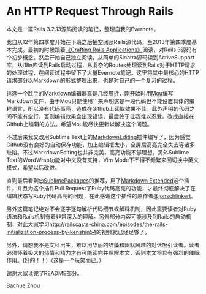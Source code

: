 # An HTTP Request Through Rails

本文是一篇Rails 3.2.13源码阅读的笔记，整理自我的Evernote。

我自从12年第四季度开始在下班之后抽空阅读Rails源代码，至2013年第四季度基本完成。最初的时候跟着[《Crafting Rails Applications》](http://pragprog.com/book/jvrails/crafting-rails-applications)阅读，对Rails 3源码有个初步概念。然后开始自己独立阅读，从简单的Sinatra源码读到ActiveSupport库，从i18n库读到Rails启动过程，从复杂的Routes处理读到Rails对于HTTP请求的处理过程，在阅读过程中留下了大量Evernote笔记。这里将其中最核心的HTTP请求部分以Markdown的形式整理出来，也是对自己的一个复习的过程。

挑选一个趁手的Markdown编辑器真是几经周折，刚开始时用[Mou](http://mouapp.com/)编写Markdown文件，由于Mou只能使用```来声明这是一段代码但不能设置具体的编程语言，所以没有代码高亮，造成在Github上读取效果不佳，此外声明的代码之间不能有空行，否则编辑效果会出现错误，最后终于让我难以忍受。改成直接在Github上编辑的方法。希望Mou能尽快更新以解决这个问题。

不过后来我又改用Sublime Text上的[MarkdownEditing](https://github.com/ttscoff/MarkdownEditing)插件编写了，因为感觉Github没有良好的自动保存功能，加上编辑框太小，全屏后高亮完全失去等诸多缺陷。不过MarkdownEditing也并非完美，高亮功能不够理想，另外Sublime Text的WordWrap功能对中文没有支持，Vim Mode下不得不频繁来回切换中英文模式，希望以后改进。

直到最后看到[@SublimePackages](https://twitter.com/SublimePackages)的推荐，用了[Markdown Extended](https://github.com/jonschlinkert/sublime-markdown-extended)这个插件，并且为这个插件Pull Request了Ruby代码高亮的功能，才最终彻底解决了在编辑状态写Ruby代码高亮的问题，在此感谢这个插件的原作者[@jonschlinkert](https://github.com/jonschlinkert)。

另外这篇笔记绝对不会逐字逐句解析代码细节或解释机制，因此需要读者对Ruby语法和Rails机制有着非常深入的理解。另外部分内容可能涉及到Rails的启动机制，对此大家学习<http://railscasts-china.com/episodes/the-rails-initialization-process-by-kenshin54>的视频就已经足够了。

另外，请恕我不是文科出生，难以用华丽的辞藻和幽默风趣的对话吸引读者。读者必须怀着极大的热情和精力才有可能读完并理解本文，否则本文将具有强烈的催眠作用。(好的！！)（这是一个玩笑而已。）

谢谢大家读完了README部分。

Bachue Zhou
